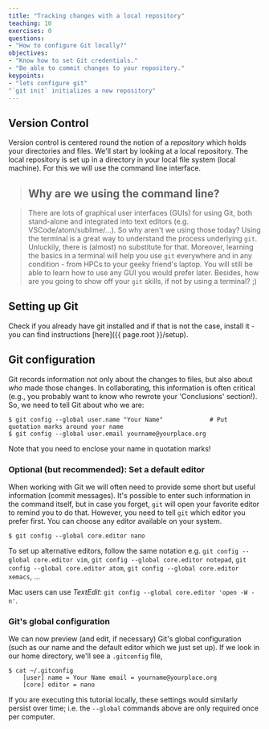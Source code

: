 ```yaml
---
title: "Tracking changes with a local repository"
teaching: 10
exercises: 0
questions:
- "How to configure Git locally?"
objectives:
- "Know how to set Git credentials."
- "Be able to commit changes to your repository."
keypoints:
- "lets configure git"
"`git init` initializes a new repository"
---
```


## Version Control
Version control is centered round the notion of a *repository* which holds your
directories and files. We'll start by looking at a local repository. The local
repository is set up in a directory in your local file system (local machine).
For this we will use the command line interface.

> ## Why are we using the command line?

> There are lots of graphical user interfaces (GUIs) for using Git, both stand-alone and integrated into text editors (e.g. VSCode/atom/sublime/...).
> So why aren't we using those today?
> Using the terminal is a great way to understand the process underlying `git`.
> Unluckily, there is (almost) no substitute for that. Moreover, learning the basics in a terminal will help you use `git` everywhere and in any condition - from HPCs to your geeky friend's laptop. You will still be able to learn how to use any GUI you would prefer later.
> Besides, how are you going to show off your `git` skills, if not by using a terminal? ;)

## Setting up Git

Check if you already have git installed and if that is not the case, install it - you can find instructions [here]({{ page.root }}/setup).

## Git configuration

Git records information not only about the changes to files,
but also about _who_ made those changes.
In collaborating, this information is often critical
(e.g., you probably want to know who rewrote your 'Conclusions' section!).
So, we need to tell Git about who we are:

```
$ git config --global user.name "Your Name" 			# Put quotation marks around your name
$ git config --global user.email yourname@yourplace.org
```

Note that you need to enclose your name in quotation marks!

### Optional (but recommended): Set a default editor

When working with Git we will often need to provide some short but useful information (commit messages).
It's possible to enter such information in the command itself, but in case you forget, `git` will open your favorite editor to remind you to do that.
However, you need to tell `git` which editor you prefer first.
You can choose any editor available on your system.

```
$ git config --global core.editor nano
```

To set up alternative editors, follow the same notation e.g.
`git config --global core.editor vim`, `git config --global core.editor notepad`, `git config --global core.editor atom`,
`git config --global core.editor xemacs`, ...

Mac users can use *TextEdit*: `git config --global core.editor 'open -W -n'`.

### Git's global configuration

We can now preview (and edit, if necessary) Git's global configuration (such as
our name and the default editor which we just set up). If we look in our home
directory, we'll see a `.gitconfig` file,

```
$ cat ~/.gitconfig
    [user] name = Your Name email = yourname@yourplace.org
    [core] editor = nano
```

If you are executing this tutorial locally, these settings would similarly persist over time;
i.e. the `--global` commands above are only required once per computer.
